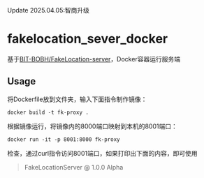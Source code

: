 Update 2025.04.05:智商升级
# fakelocation_sever_docker
基于[BIT-BOBH/FakeLocation-server](https://github.com/BIT-BOBH/FakeLocation-server)，Docker容器运行服务端   
## Usage   
将Dockerfile放到文件夹，输入下面指令制作镜像：   
```
docker build -t fk-proxy .
```
根据镜像运行，将镜像内的8000端口映射到本机的8001端口：   
```
docker run -it -p 8001:8000 fk-proxy
```
检查，通过curl指令访问8001端口，如果打印出下面的内容，即可使用
> FakeLocationServer @ 1.0.0 Alpha
